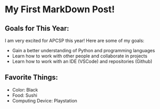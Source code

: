 # My First MarkDown Post!


## Goals for This Year:

I am very excited for APCSP this year! Here are some of my goals:
- Gain a better understanding of Python and programming languages
- Learn how to work with other people and collaborate in projects
- Learn how to work with an IDE (VSCode) and repositories (Github)


## Favorite Things:
- Color: Black
- Food: Sushi
- Computing Device: Playstation
